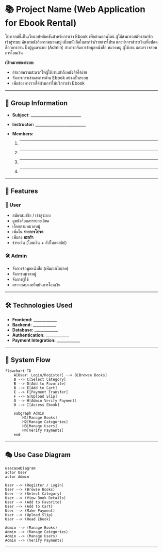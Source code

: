 # 📚 Project Name (Web Application for Ebook Rental)

โปรเจกต์นี้เป็นเว็บแอปพลิเคชันสำหรับการเช่า Ebook เพื่ออ่านออนไลน์
ผู้ใช้สามารถสมัครสมาชิก เข้าสู่ระบบ ค้นหาหนังสือจากหมวดหมู่ เพิ่มหนังสือในตะกร้า/รายการโปรด และทำการชำระเงินเพื่อปลดล็อกการอ่าน
ฝั่งผู้ดูแลระบบ (Admin) สามารถจัดการข้อมูลหนังสือ หมวดหมู่ ผู้ใช้งาน และตรวจสอบการโอนเงิน

**เป้าหมายของระบบ:**

* อำนวยความสะดวกให้ผู้ใช้งานเข้าถึงหนังสือได้ง่าย
* จัดการการเช่าและการอ่าน Ebook อย่างเป็นระบบ
* เพิ่มช่องทางรายได้ผ่านการให้บริการเช่า Ebook

---

## 👥 Group Information

* **Subject:** __________________________
* **Instructor:** __________________________
* **Members:**

  1. ---
  2. ---
  3. ---
  4. ---

---

## 🚀 Features

### 👤 User

* สมัครสมาชิก / เข้าสู่ระบบ
* ดูหนังสือและรายละเอียด
* เลือกตามหมวดหมู่
* เพิ่มใน **รายการโปรด**
* เพิ่มลง **ตะกร้า**
* ชำระเงิน (โอนเงิน + อัปโหลดสลิป)

### 🛠️ Admin

* จัดการข้อมูลหนังสือ (เพิ่ม/แก้ไข/ลบ)
* จัดการหมวดหมู่
* จัดการผู้ใช้
* ตรวจสอบและยืนยันการโอนเงิน

---

## 🛠️ Technologies Used

* **Frontend:** ____________
* **Backend:** ____________
* **Database:** ____________
* **Authentication:** ____________
* **Payment Integration:** ____________

---

## 🔄 System Flow

```mermaid
flowchart TD
    A[User: Login/Register] --> B[Browse Books]
    B --> C[Select Category]
    B --> D[Add to Favorite]
    B --> E[Add to Cart]
    E --> F[Payment Transfer]
    F --> G[Upload Slip]
    G --> H[Admin Verify Payment]
    H --> I[Access Ebook]

    subgraph Admin
        H1[Manage Books]
        H2[Manage Categories]
        H3[Manage Users]
        H4[Verify Payments]
    end
```

---

## 🎭 Use Case Diagram

```mermaid
usecaseDiagram
actor User
actor Admin

User --> (Register / Login)
User --> (Browse Books)
User --> (Select Category)
User --> (View Book Details)
User --> (Add to Favorite)
User --> (Add to Cart)
User --> (Make Payment)
User --> (Upload Slip)
User --> (Read Ebook)

Admin --> (Manage Books)
Admin --> (Manage Categories)
Admin --> (Manage Users)
Admin --> (Verify Payments)
```

---
